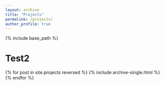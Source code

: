 ```yaml
---
layout: archive
title: "Projects"
permalink: /projects/
author_profile: true
---
```


{% include base_path %}

# Test2



{% for post in site.projects reversed %}
  {% include archive-single.html %}
{% endfor %}